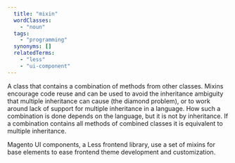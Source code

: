 ```yaml
---
  title: "mixin"
  wordClasses:
    - "noun"
  tags:
    - "programming"
  synonyms: []
  relatedTerms:
    - "less"
    - "ui-component"
---
```

A class that contains a combination of methods from other classes. Mixins encourage code reuse and can be used to avoid the inheritance ambiguity that multiple inheritance can cause (the diamond problem), or to work around lack of support for multiple inheritance in a language.
How such a combination is done depends on the language, but it is not by inheritance. If a combination contains all methods of combined classes it is equivalent to multiple inheritance.

Magento UI components, a Less frontend library, use a set of mixins for base elements to ease frontend theme development and customization.
